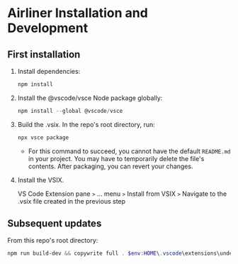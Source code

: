 # Airliner Installation and Development

## First installation

1. Install dependencies:

   ```powershell
   npm install
   ```

2. Install the @vscode/vsce Node package globally:

   ```powershell
   npm install --global @vscode/vsce
   ```

3. Build the .vsix.  In the repo's root directory, run:

   ```powershell
   npx vsce package
   ```

   - For this command to succeed, you cannot have the default `README.md` in your project.  You may have to temporarily delete the file's contents.  After packaging, you can revert your changes.

4. Install the VSIX.

   VS Code Extension pane `>` ... menu `>` Install from VSIX `>` Navigate to the .vsix file created in the previous step

## Subsequent updates

From this repo's root directory:

```powershell
npm run build-dev && copywrite full . $env:HOME\.vscode\extensions\undefined_publisher.airliner-0.0.1
```
